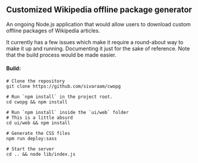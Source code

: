 ## Customized Wikipedia offline package generator

An ongoing Node.js application that would allow users to download
custom offline packages of Wikipedia articles.

It currently has a few issues which make it require a round-about
way to make it up and running. Documenting it just for the sake of
reference. Note that the build process would be made easier.

#### Build:

```
# Clone the repository
git clone https://github.com/sivaraam/cwopg

# Run `npm install` in the project root.
cd cwopg && npm install

# Run `npm install` inside the `ui/web` folder
# This is a little absurd
cd ui/web && npm install

# Generate the CSS files
npm run deploy:sass

# Start the server
cd .. && node lib/index.js
```
